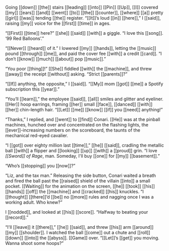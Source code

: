 Going [[down]] [[the]] stairs [[leading]] [[into]] [[Pin]] [[Up]], [[I]] covered [[my]] [[ears]] [[and]] [[went]] [[to]] [[the]] [[counter]], [[where]] [[a]] pretty [[girl]] [[was]] tending [[the]] register. “[[It]]’s loud [[in]] [[here]],” I [[said]], raising [[my]] voice for the [[first]] [[time]] in ages.

“[[First]] [[time]] here?” [[she]] [[said]] [[with]] a giggle. “I love this [[song]]. ‘99 Red Balloons’.”

“[[Never]] [[heard]] of it.” I lowered [[my]] [[hands]], letting the [[music]] pound [[through]] [[me]], and paid the cover fee [[with]] a credit [[card]]. “I don’t [[know]] [[much]] [[about]] pop [[music]].”

“You poor [[thing]]!” [[She]] fiddled [[with]] the [[machine]], and threw [[away]] the receipt [[without]] asking. “Strict [[parents]]?”

“[[If]] anything, the opposite,” I [[said]]. “[[My]] mom [[got]] [[me]] a Spotify subscription this [[year]].”

“You’ll [[learn]],” the employee [[said]], [[all]] smiles and glitter and eyeliner. [[Her]] hoop earrings, framing [[her]] small [[face]], [[danced]] [[with]] [[her]] chin-length hair. “[[Let]] [[me]] [[know]] [[if]] you [[need]] anything!”

“Thanks,” I replied, and [[went]] to [[find]] Conari. [[He]] was at the pinball machines, hunched over and concentrated on the flashing lights, the [[ever]]-increasing numbers on the scoreboard, the taunts of the mechanical red-eyed cavalier.

“I [[got]] over eighty million last [[time]],” [[he]] [[said]], cradling the metallic ball [[with]] a flipper and [[looking]] [[up]] [[with]] a [[proud]] grin. “I love *[[Sword]] of Rage*, man. Someday, I'll buy [[one]] for [[my]] [[basement]].”

“Who’s [[stopping]] you [[now]]?”

“Liz, and the tax man.” Releasing the side button, Conari waited a breath and fired the ball past the [[raised]] shield of the villain [[into]] a small pocket. [[Waiting]] for the animation on the screen, [[he]] [[took]] [[his]] [[hands]] [[off]] the [[machine]] and [[cracked]] [[his]] knuckles. “I [[thought]] [[there]]’d [[be]] no [[more]] rules and nagging once I was a working adult. Who knew?”

I [[nodded]], and looked at [[his]] [[score]]. “Halfway to beating your [[record]].”

“I'll [[leave]] it [[there]],” [[he]] [[said]], and threw [[his]] arm [[around]] [[my]] [[shoulder]]. I watched the ball [[come]] out a chute and [[roll]] [[down]] [[into]] the [[abyss]]. [[Game]] over. “[[Let]]’s [[get]] you moving. Wanna shoot some hoops?”



